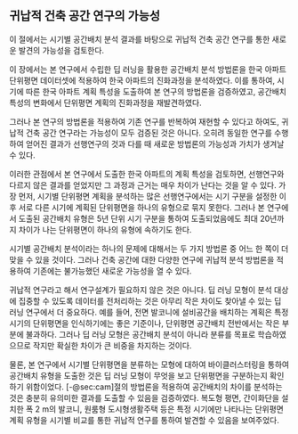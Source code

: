 ## 귀납적 건축 공간 연구의 가능성

이 절에서는 시기별 공간배치 분석 결과를 바탕으로
귀납적 건축 공간 연구를 통한 새로운 발견의 가능성을 검토한다.

이 장에서는
본 연구에서 수립한
딥 러닝을 활용한 공간배치 분석 방법론을
한국 아파트 단위평면 데이터셋에 적용하여
한국 아파트의 진화과정을 분석하였다.
이를 통하여,
시기에 따른 한국 아파트 계획 특성을 도출하여
본 연구의 방법론을 검증하였고,
공간배치 특성의 변화에서 단위평면 계획의 진화과정을 재발견하였다.

그러나 본 연구의 방법론을 적용하여
기존 연구를 반복하여 재현할 수 있다고 하여도,
귀납적 건축 공간 연구라는 가능성이 모두 검증된 것은 아니다.
오히려 동일한 연구를 수행하여 얻어진 결과가 선행연구의 것과 다를 때
새로운 방법론의 가능성과 가치가 생겨날 수 있다.

이러한 관점에서
본 연구에서 도출한 한국 아파트의 계획 특성을 검토하면,
선행연구와 다르지 않은 결과를 얻었지만
그 과정과 근거는 매우 차이가 난다는 것을 알 수 있다.
가장 먼저,
시기별 단위평면 계획을 분석하는
많은 선행연구에서는 시기 구분을 설정한 이후
서로 다른 시기에 계획된 단위평면을 하나의 유형으로 묶지 못한다.
그러나 본 연구에서 도출된 공간배치 유형은
5년 단위 시기 구분을 통하여 도출되었음에도
최대 20년까지 차이가 나는 단위평면이 하나의 유형에 속하기도 한다.

시기별 공간배치 분석이라는 하나의 문제에 대해서는
두 가지 방법론 중 어느 한 쪽이 더 맞을 수 있을 것이다.
그러나 건축 공간에 대한 다양한 연구에
귀납적 분석 방법론을 적용하여
기존에는 불가능했던 새로운 가능성을 열 수 있다.

귀납적 연구라고 해서 연구설계가 필요하지 않은 것은 아니다.
딥 러닝 모형이 분석 대상에 집중할 수 있도록
데이터를 전처리하는 것은
아무리 작은 차이도 찾아낼 수 있는 딥 러닝 연구에서 더 중요하다.
예를 들어,
전면 발코니에 설비공간을 배치하는 계획은
특정 시기의 단위평면을 인식하기에는 좋은 기준이나,
단위평면 공간배치 전반에서는 작은 부분에 불과하다.
그러나 딥 러닝 모형은 공간배치 분석이 아니라 분류를 목표로 학습하였으므로
작지만 확실한 차이가 큰 비중을 차지하는 것이다.

물론,
본 연구에서 시기별 단위평면을 분류하는 모형에 대하여
바이클러스터링을 통하여 공간배치 유형을 도출한 것은
딥 러닝 모형이 무엇을 보고 단위평면을 구분하는지 확인하기 위함이었다.
[-@sec:cam]절의 방법론을 적용하여 공간배치의 차이를 분석하는 것은
충분히 유의미한 결과를 도출할 수 있음을 검증하였다.
복도형 평면, 간이화단을 설치한 폭 2 m의 발코니, 원룸형 도시형생활주택 등은
특정 시기에만 나타나는 단위평면 계획 유형을
시기별 비교를 통한 귀납적 연구를 통하여 발견할 수 있음을 보여주었다.
